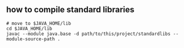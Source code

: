 ## how to compile standard libraries

```shell
# move to $JAVA_HOME/lib
cd $JAVA_HOME/lib
javac --module java.base -d path/to/this/project/standardlibs --module-source-path .
```

